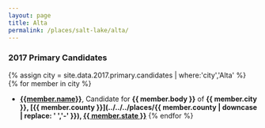 ```yaml
---
layout: page
title: Alta
permalink: /places/salt-lake/alta/
---
```


### 2017 Primary Candidates
{% assign city = site.data.2017.primary.candidates | where:'city','Alta' %}
{% for member in city  %}
- <strong>[{{member.name}}](../../../people/{{member.id}})</strong>, Candidate for <strong>{{ member.body }}</strong> of <strong>{{ member.city }}, [{{ member.county }}](../../../places/{{ member.county | downcase | replace: ' ','-' }}), [{{ member.state }}](../../../places)</strong>
{% endfor %}
